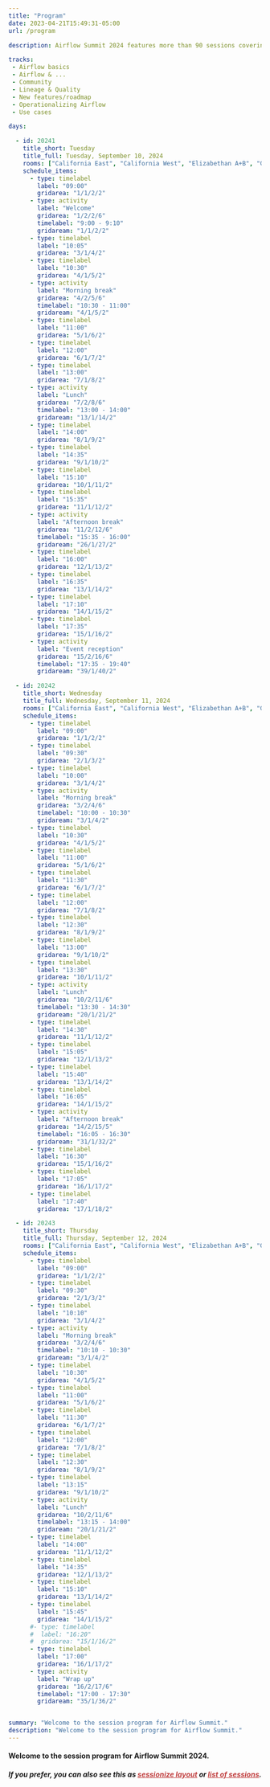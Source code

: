 ```yaml
---
title: "Program"
date: 2023-04-21T15:49:31-05:00
url: /program

description: Airflow Summit 2024 features more than 90 sessions covering Airflow features, case studies, workshops and community sessions. Check it out!

tracks:
 - Airflow basics
 - Airflow & ...
 - Community
 - Lineage & Quality
 - New features/roadmap
 - Operationalizing Airflow
 - Use cases

days: 

  - id: 20241
    title_short: Tuesday
    title_full: Tuesday, September 10, 2024
    rooms: ["California East", "California West", "Elizabethan A+B", "Georgian"]
    schedule_items: 
      - type: timelabel
        label: "09:00"
        gridarea: "1/1/2/2"
      - type: activity
        label: "Welcome"
        gridarea: "1/2/2/6"
        timelabel: "9:00 - 9:10"
        gridaream: "1/1/2/2"
      - type: timelabel
        label: "10:05"
        gridarea: "3/1/4/2"
      - type: timelabel
        label: "10:30"
        gridarea: "4/1/5/2"
      - type: activity
        label: "Morning break"
        gridarea: "4/2/5/6"
        timelabel: "10:30 - 11:00"
        gridaream: "4/1/5/2"
      - type: timelabel
        label: "11:00"
        gridarea: "5/1/6/2"
      - type: timelabel
        label: "12:00"
        gridarea: "6/1/7/2"
      - type: timelabel
        label: "13:00"
        gridarea: "7/1/8/2"
      - type: activity
        label: "Lunch"
        gridarea: "7/2/8/6"
        timelabel: "13:00 - 14:00"
        gridaream: "13/1/14/2"
      - type: timelabel
        label: "14:00"
        gridarea: "8/1/9/2"
      - type: timelabel
        label: "14:35"
        gridarea: "9/1/10/2"
      - type: timelabel
        label: "15:10"
        gridarea: "10/1/11/2"
      - type: timelabel
        label: "15:35"
        gridarea: "11/1/12/2"
      - type: activity
        label: "Afternoon break"
        gridarea: "11/2/12/6"
        timelabel: "15:35 - 16:00"
        gridaream: "26/1/27/2"
      - type: timelabel
        label: "16:00"
        gridarea: "12/1/13/2"
      - type: timelabel
        label: "16:35"
        gridarea: "13/1/14/2"
      - type: timelabel
        label: "17:10"
        gridarea: "14/1/15/2"
      - type: timelabel
        label: "17:35"
        gridarea: "15/1/16/2"
      - type: activity
        label: "Event reception"
        gridarea: "15/2/16/6"
        timelabel: "17:35 - 19:40"
        gridaream: "39/1/40/2"

  - id: 20242
    title_short: Wednesday
    title_full: Wednesday, September 11, 2024
    rooms: ["California East", "California West", "Elizabethan A+B", "Georgian"]
    schedule_items: 
      - type: timelabel
        label: "09:00"
        gridarea: "1/1/2/2"
      - type: timelabel
        label: "09:30"
        gridarea: "2/1/3/2"
      - type: timelabel
        label: "10:00"
        gridarea: "3/1/4/2"
      - type: activity
        label: "Morning break"
        gridarea: "3/2/4/6"
        timelabel: "10:00 - 10:30"
        gridaream: "3/1/4/2"
      - type: timelabel
        label: "10:30"
        gridarea: "4/1/5/2"
      - type: timelabel
        label: "11:00"
        gridarea: "5/1/6/2"
      - type: timelabel
        label: "11:30"
        gridarea: "6/1/7/2"
      - type: timelabel
        label: "12:00"
        gridarea: "7/1/8/2"
      - type: timelabel
        label: "12:30"
        gridarea: "8/1/9/2"
      - type: timelabel
        label: "13:00"
        gridarea: "9/1/10/2"
      - type: timelabel
        label: "13:30"
        gridarea: "10/1/11/2"
      - type: activity
        label: "Lunch"
        gridarea: "10/2/11/6"
        timelabel: "13:30 - 14:30"
        gridaream: "20/1/21/2"
      - type: timelabel
        label: "14:30"
        gridarea: "11/1/12/2"
      - type: timelabel
        label: "15:05"
        gridarea: "12/1/13/2"
      - type: timelabel
        label: "15:40"
        gridarea: "13/1/14/2"
      - type: timelabel
        label: "16:05"
        gridarea: "14/1/15/2"
      - type: activity
        label: "Afternoon break"
        gridarea: "14/2/15/5"
        timelabel: "16:05 - 16:30"
        gridaream: "31/1/32/2"
      - type: timelabel
        label: "16:30"
        gridarea: "15/1/16/2"
      - type: timelabel
        label: "17:05"
        gridarea: "16/1/17/2"
      - type: timelabel
        label: "17:40"
        gridarea: "17/1/18/2"

  - id: 20243
    title_short: Thursday
    title_full: Thursday, September 12, 2024
    rooms: ["California East", "California West", "Elizabethan A+B", "Georgian"]
    schedule_items: 
      - type: timelabel
        label: "09:00"
        gridarea: "1/1/2/2"
      - type: timelabel
        label: "09:30"
        gridarea: "2/1/3/2"
      - type: timelabel
        label: "10:10"
        gridarea: "3/1/4/2"
      - type: activity
        label: "Morning break"
        gridarea: "3/2/4/6"
        timelabel: "10:10 - 10:30"
        gridaream: "3/1/4/2"
      - type: timelabel
        label: "10:30"
        gridarea: "4/1/5/2"
      - type: timelabel
        label: "11:00"
        gridarea: "5/1/6/2"
      - type: timelabel
        label: "11:30"
        gridarea: "6/1/7/2"
      - type: timelabel
        label: "12:00"
        gridarea: "7/1/8/2"
      - type: timelabel
        label: "12:30"
        gridarea: "8/1/9/2"
      - type: timelabel
        label: "13:15"
        gridarea: "9/1/10/2"
      - type: activity
        label: "Lunch"
        gridarea: "10/2/11/6"
        timelabel: "13:15 - 14:00"
        gridaream: "20/1/21/2"
      - type: timelabel
        label: "14:00"
        gridarea: "11/1/12/2"
      - type: timelabel
        label: "14:35"
        gridarea: "12/1/13/2"
      - type: timelabel
        label: "15:10"
        gridarea: "13/1/14/2"
      - type: timelabel
        label: "15:45"
        gridarea: "14/1/15/2"
      #- type: timelabel
      #  label: "16:20"
      #  gridarea: "15/1/16/2"
      - type: timelabel
        label: "17:00"
        gridarea: "16/1/17/2"
      - type: activity
        label: "Wrap up"
        gridarea: "16/2/17/6"
        timelabel: "17:00 - 17:30"
        gridaream: "35/1/36/2"


summary: "Welcome to the session program for Airflow Summit."
description: "Welcome to the session program for Airflow Summit."
---
```


<h4 class="mb-4">Welcome to the session program for Airflow Summit 2024. </h4>
<h5>If you prefer, you can also see this as <a style="color:#c04040; !important" href="/program-sessionize">sessionize layout</a> or <a style="color:#c04040; !important" href="/sessions/2024">list of sessions</a>.</h5>
